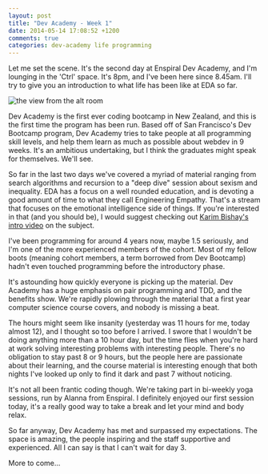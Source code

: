 ```yaml
---
layout: post
title: "Dev Academy - Week 1"
date: 2014-05-14 17:08:52 +1200
comments: true
categories: dev-academy life programming
---
```


Let me set the scene. It's the second day at Enspiral Dev Academy, and I'm lounging in the 'Ctrl' space. It's 8pm, and I've been here since 8.45am. I'll try to give you an introduction to what life has been like at EDA so far.

![the view from the alt room](http://i.imgur.com/fg6OXci.jpg)

Dev Academy is the first ever coding bootcamp in New Zealand, and this is the first time the program has been run. Based off of San Francisco's Dev Bootcamp program, Dev Academy tries to take people at all programming skill levels, and help them learn as much as possible about webdev in 9 weeks. It's an ambitious undertaking, but I think the graduates might speak for themselves. We'll see.

So far in the last two days we've covered a myriad of material ranging from search algorithms and recursion to a "deep dive" session about sexism and inequality. EDA has a focus on a well rounded education, and is devoting a good amount of time to what they call Engineering Empathy. That's a stream that focuses on the emotional intelligence side of things. If you're interested in that (and you should be), I would suggest checking out [Karim Bishay's intro video](http://recode.net/2014/04/30/engineering-empathy-tears-and-fears-at-dev-bootcamp/) on the subject.

<!--more-->

I've been programming for around 4 years now, maybe 1.5 seriously, and I'm one of the more experienced members of the cohort. Most of my fellow boots (meaning cohort members, a term borrowed from Dev Bootcamp) hadn't even touched programming before the introductory phase.

It's astounding how quickly everyone is picking up the material. Dev Academy has a huge emphasis on pair programming and TDD, and the benefits show. We're rapidly plowing through the material that a first year computer science course covers, and nobody is missing a beat.

The hours might seem like insanity (yesterday was 11 hours for me, today almost 12), and I thought so too before I arrived. I swore that I wouldn't be doing anything more than a 10 hour day, but the time flies when you're hard at work solving interesting problems with interesting people. There's no obligation to stay past 8 or 9 hours, but the people here are passionate about their learning, and the course material is interesting enough that both nights I've looked up only to find it dark and past 7 without noticing.

It's not all been frantic coding though. We're taking part in bi-weekly yoga sessions, run by Alanna from Enspiral. I definitely enjoyed our first session today, it's a really good way to take a break and let your mind and body relax.

So far anyway, Dev Academy has met and surpassed my expectations. The space is amazing, the people inspiring and the staff supportive and experienced. All I can say is that I can't wait for day 3.

More to come...
